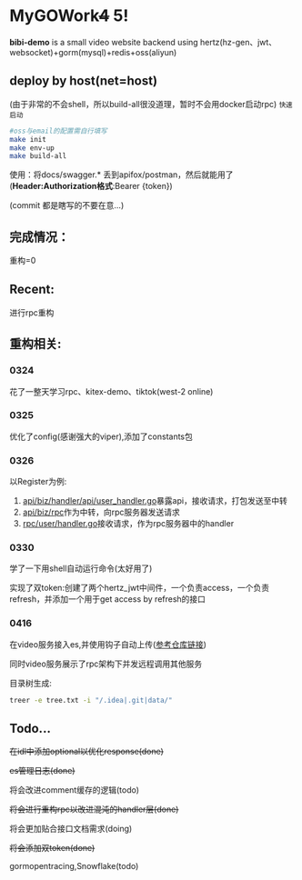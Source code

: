# MyGOWork~~4~~ 5!

**bibi-demo** is a small video website backend using hertz(hz-gen、jwt、websocket)+gorm(mysql)+redis+oss(aliyun)

## deploy by host(net=host)

(由于非常的不会shell，所以build-all很没道理，暂时不会用docker启动rpc)
`快速启动`
```bash
#oss与email的配置需自行填写
make init
make env-up
make build-all
```

使用：将docs/swagger.* 丢到apifox/postman，然后就能用了(**Header:Authorization格式**:Bearer {token})

(commit 都是瞎写的不要在意...)

## 完成情况：
重构=0


## Recent:

进行rpc重构


## 重构相关:
### 0324
花了一整天学习rpc、kitex-demo、tiktok(west-2 online)

### 0325
优化了config(感谢强大的viper),添加了constants包

### 0326
以Register为例:
1. [api/biz/handler/api/user_handler.go](api/biz/handler/api/user_handler.go)暴露api，接收请求，打包发送至中转
2. [api/biz/rpc](api/biz/rpc)作为中转，向rpc服务器发送请求
3. [rpc/user/handler.go](rpc/user/handler.go)接收请求，作为rpc服务器中的handler

### 0330
学了一下用shell自动运行命令(太好用了)

实现了双token:创建了两个hertz_jwt中间件，一个负责access，一个负责refresh，并添加一个用于get access by refresh的接口

### 0416

在video服务接入es,并使用钩子自动上传([参考仓库链接](https://github.com/CocaineCong/eslogrus))

同时video服务展示了rpc架构下并发远程调用其他服务

目录树生成:
```bash
treer -e tree.txt -i "/.idea|.git|data/"
```

## Todo...

~~在idl中添加optional以优化response(done)~~

~~es管理日志(done)~~

将会改进comment缓存的逻辑(todo)

~~将会进行重构rpc以改进混沌的handler层(done)~~

将会更加贴合接口文档需求(doing)

~~将会添加双token(done)~~

gormopentracing,Snowflake(todo)